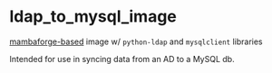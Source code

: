 # ldap_to_mysql_image
[mambaforge-based](https://quay.io/repository/condaforge/mambaforge) image w/ `python-ldap` and `mysqlclient` libraries

Intended for use in syncing data from an AD to a MySQL db.

